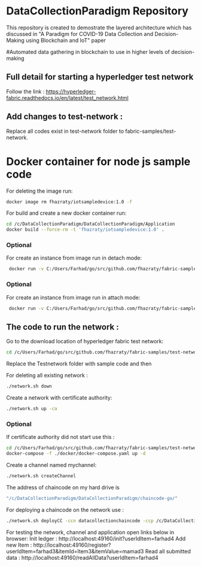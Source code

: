 # DataCollectionParadigm Repository
This repository is created to demostrate the layered architecture which has discussed in "A Paradigm for COVID-19 Data Collection and Decision-Making using Blockchain and IoT" paper

#Automated data gathering in blockchain to use in higher levels of decision-making


## Full detail for starting a hyperledger test network
Follow the link : 
https://hyperledger-fabric.readthedocs.io/en/latest/test_network.html

## Add changes to test-network :
Replace all codes exist in test-network folder to fabric-samples/test-network.


# Docker container for node js sample code
For deleting the image run:
```bash 
docker image rm fhazraty/iotsampledevice:1.0 -f
```

For build and create a new docker container run:
```bash 
cd /c/DataCollectionParadigm/DataCollectionParadigm/Application
docker build --force-rm -t 'fhazraty/iotsampledevice:1.0' . 
```

### Optional
For create an instance from image run in detach mode:
```bash 
 docker run -v C:/Users/Farhad/go/src/github.com/fhazraty/fabric-samples:/fabric-samples --name iotcontainer -d -p 49160:8080 fhazraty/iotsampledevice:1.0
```
### Optional
For create an instance from image run in attach mode:
```bash 
 docker run -v C:/Users/Farhad/go/src/github.com/fhazraty/fabric-samples:/fabric-samples --name iotcontainer -p 49160:8080 fhazraty/iotsampledevice:1.0
```

## The code to run the network :
Go to the download location of hyperledger fabric test network:
```bash
cd /c/Users/Farhad/go/src/github.com/fhazraty/fabric-samples/test-network
```

Replace the Testnetwork folder with sample code and then

For deleting all existing network :
```bash
./network.sh down
```
Create a network with certificate authority:
```bash
./network.sh up -ca
```
### Optional
If certificate authority did not start use this :
```bash
cd /c/Users/Farhad/go/src/github.com/fhazraty/fabric-samples/test-network
docker-compose -f ./docker/docker-compose.yaml up -d
```

Create a channel named mychannel:
```bash
./network.sh createChannel 
```

The address of chaincode on my hard drive is
```bash 
"/c/DataCollectionParadigm/DataCollectionParadigm/chaincode-go/"
```

For deploying a chaincode on the network use :
```bash
./network.sh deployCC -ccn datacollectionchaincode -ccp /c/DataCollectionParadigm/DataCollectionParadigm/chaincode-go/ -ccl go
```

For testing the network, channel and application open links below in browser:
Init ledger :
http://localhost:49160/init?userIdItem=farhad4
Add new Item :
http://localhost:49160/register?userIdItem=farhad3&itemId=Item3&itemValue=mamad3
Read all submitted data :
http://localhost:49160/readAllData?userIdItem=farhad4